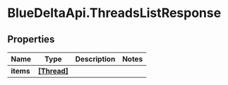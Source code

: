 # BlueDeltaApi.ThreadsListResponse

## Properties
Name | Type | Description | Notes
------------ | ------------- | ------------- | -------------
**items** | [**[Thread]**](Thread.md) |  | 


